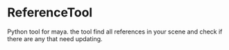 # ReferenceTool
Python tool for maya. the tool find all references in your scene and check if there are any that need updating.
